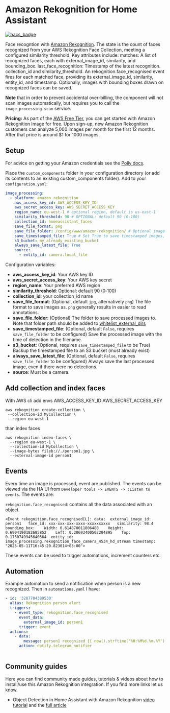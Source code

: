 # Amazon Rekognition for Home Assistant
[![hacs_badge](https://img.shields.io/badge/HACS-Default-orange.svg?style=for-the-badge)](https://github.com/hacs/integration)

Face recogntion with [Amazon Rekognition](https://aws.amazon.com/rekognition/).  The state is the count of faces recognized from your AWS Rekognition Face Collection, meeting a configured similarity threshold. 
Key attributes include: matches: A list of recognized faces, each with external_image_id, similarity, and bounding_box. last_face_recognition: Timestamp of the latest recognition. collection_id and similarity_threshold.
An rekognition.face_recognised event fires for each matched face, providing its external_image_id, similarity, entity_id, and timestamp.
Optionally, images with bounding boxes drawn on recognized faces can be saved.

**Note** that in order to prevent accidental over-billing, the component will not scan images automatically, but requires you to call the `image_processing.scan` service.

**Pricing:** As part of the [AWS Free Tier](https://aws.amazon.com/rekognition/pricing/), you can get started with Amazon Rekognition Image for free. Upon sign-up, new Amazon Rekognition customers can analyze 5,000 images per month for the first 12 months. After that price is around $1 for 1000 images.

## Setup
For advice on getting your Amazon credentials see the [Polly docs](https://www.home-assistant.io/components/tts.amazon_polly/).

Place the `custom_components` folder in your configuration directory (or add its contents to an existing custom_components folder). Add to your `configuration.yaml`:

```yaml
image_processing:
  - platform: amazon_rekognition
    aws_access_key_id: AWS_ACCESS_KEY_ID
    aws_secret_access_key: AWS_SECRET_ACCESS_KEY
    region_name: eu-west-1 # optional region, default is us-east-1
    similarity_threshold: 90 # OPTIONAL: default 90 (0‑100)
    collection_id: homeassistant_faces    
    save_file_format: png
    save_file_folder: /config/www/amazon-rekognition/ # Optional image storage
    save_timestamped_file: True # Set True to save timestamped images, default False
    s3_bucket: my_already_existing_bucket
    always_save_latest_file: True
    source:
      - entity_id: camera.local_file
```

Configuration variables:
- **aws_access_key_id**: Your AWS key ID
- **aws_secret_access_key**: Your AWS key secret
- **region_name**: Your preferred AWS region
- **similarity_threshold**: Optional: default 90 (0‑100)
- **collection_id**: your collection_id name
- **save_file_format**: (Optional, default `jpg`, alternatively `png`) The file format to save images as. `png` generally results in easier to read annotations.
- **save_file_folder**: (Optional) The folder to save processed images to. Note that folder path should be added to [whitelist_external_dirs](https://www.home-assistant.io/docs/configuration/basic/)
- **save_timestamped_file**: (Optional, default `False`, requires `save_file_folder` to be configured) Save the processed image with the time of detection in the filename.
- **s3_bucket**: (Optional, requires `save_timestamped_file` to be True) Backup the timestamped file to an S3 bucket (must already exist)
- **always_save_latest_file**: (Optional, default `False`, requires `save_file_folder` to be configured) Always save the last processed image, even if there were no detections.
- **source**: Must be a camera.


## Add collection and index faces
With AWS cli 
add envs AWS_ACCESS_KEY_ID AWS_SECRET_ACCESS_KEY 
```
aws rekognition create-collection \
 --collection-id MyCollection \
 --region eu-west-1
```
than index faces
```
aws rekognition index-faces \
  --region eu-west-1 \
  --collection-id MyCollection \
  --image-bytes fileb://./person1.jpg \
  --external-image-id person1

```

## Events
Every time an image is processed,  event are published. The events can be viewed via the HA UI from `Developer tools -> EVENTS -> :Listen to events`. The events are:

`rekognition.face_recognised`: contains all the data associated with an object.

```<Event rekognition.face_recognised[L]: data:  external_image_id: person1   face_id: xxx-xxx-xxx-xxxx-xxxxxxxxxx   similarity: 98.4   bounding_box:    Width: 0.614870011806488    Height: 0.6904190182685852    Left: 0.20693400502204895    Top: 0.1750749945640564  entity_id: image_processing.rekognition_face_camera_4534_hd_stream timestamp: "2025-05-11T16:45:20.823014+03:00">```


These events can be used to trigger automations, increment counters etc.

## Automation
Example automation to send a  notification when person is a new recognized. Then in `automations.yaml` I have:

```yaml
- id: '3287784389530'
  alias: Rekognition person alert  
  triggers:
    - event_type: rekognition.face_recognised
      event_data:
        external_image_id: person1
      trigger: event
  actions:
    - data:
        message: person1 recognized {{ now().strftime('%H:%M%d.%m.%Y') }}
      action: notify.telegram_notifier
      
```

## Community guides
Here you can find community made guides, tutorials & videos about how to install/use this Amazon Rekognition integration. If you find more links let us know.
* Object Detection in Home Assistant with Amazon Rekognition [video tutorial](https://youtu.be/1G8tnhw2N_Y) and the [full article](https://peyanski.com/amazon-rekognition-in-home-assistant)

